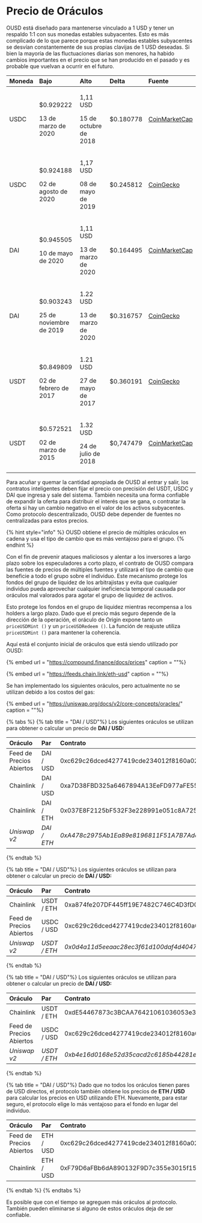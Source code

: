 # Precio de Oráculos

OUSD está diseñado para mantenerse vinculado a 1 USD y tener un respaldo 1:1 con sus monedas estables subyacentes. Esto es más complicado de lo que parece porque estas monedas estables subyacentes se desvían constantemente de sus propias clavijas de 1 USD deseadas. Si bien la mayoría de las fluctuaciones diarias son menores, ha habido cambios importantes en el precio que se han producido en el pasado y es probable que vuelvan a ocurrir en el futuro.

<table>
  <thead>
    <tr>
      <th style="text-align:left">Moneda</th>
      <th style="text-align:left"><b>Bajo</b>
      </th>
      <th style="text-align:left"><b>Alto</b>
      </th>
      <th style="text-align:left"><b>Delta</b>
      </th>
      <th style="text-align:left"><b>Fuente</b>
      </th>
    </tr>
  </thead>
  <tbody>
    <tr>
      <td style="text-align:left">USDC</td>
      <td style="text-align:left">
        <p>$0.929222</p>
        <p>13 de marzo de 2020</p>
      </td>
      <td style="text-align:left">
        <p>1,11 USD</p>
        <p>15 de octubre de 2018</p>
      </td>
      <td style="text-align:left">$0.180778</td>
      <td style="text-align:left"><a href="https://coinmarketcap.com/currencies/usd-coin/">CoinMarketCap</a>
      </td>
    </tr>
    <tr>
      <td style="text-align:left">USDC</td>
      <td style="text-align:left">
        <p>$0.924188</p>
        <p>02 de agosto de 2020</p>
      </td>
      <td style="text-align:left">
        <p>1,17 USD</p>
        <p>08 de mayo de 2019</p>
      </td>
      <td style="text-align:left">$0.245812</td>
      <td style="text-align:left"><a href="https://www.coingecko.com/en/coins/usd-coin">CoinGecko</a>
      </td>
    </tr>
    <tr>
      <td style="text-align:left">DAI</td>
      <td style="text-align:left">
        <p>$0.945505</p>
        <p>10 de mayo de 2020</p>
      </td>
      <td style="text-align:left">
        <p>1,11 USD</p>
        <p>13 de marzo de 2020</p>
      </td>
      <td style="text-align:left">$0.164495</td>
      <td style="text-align:left"><a href="https://coinmarketcap.com/currencies/multi-collateral-dai/">CoinMarketCap</a>
      </td>
    </tr>
    <tr>
      <td style="text-align:left">DAI</td>
      <td style="text-align:left">
        <p>$0.903243</p>
        <p>25 de noviembre de 2019</p>
      </td>
      <td style="text-align:left">
        <p>1.22 USD</p>
        <p>13 de marzo de 2020</p>
      </td>
      <td style="text-align:left">$0.316757</td>
      <td style="text-align:left"><a href="https://www.coingecko.com/en/coins/dai">CoinGecko</a>
      </td>
    </tr>
    <tr>
      <td style="text-align:left">USDT</td>
      <td style="text-align:left">
        <p>$0.849809</p>
        <p>02 de febrero de 2017</p>
      </td>
      <td style="text-align:left">
        <p>1.21 USD</p>
        <p>27 de mayo de 2017</p>
      </td>
      <td style="text-align:left">$0.360191</td>
      <td style="text-align:left"><a href="https://www.coingecko.com/en/coins/tether">CoinGecko</a>
      </td>
    </tr>
    <tr>
      <td style="text-align:left">USDT</td>
      <td style="text-align:left">
        <p>$0.572521</p>
        <p>02 de marzo de 2015</p>
      </td>
      <td style="text-align:left">
        <p>1.32 USD</p>
        <p>24 de julio de 2018</p>
      </td>
      <td style="text-align:left">$0,747479</td>
      <td style="text-align:left"><a href="https://coinmarketcap.com/currencies/tether/">CoinMarketCap</a>
      </td>
    </tr>
  </tbody>
</table>

Para acuñar y quemar la cantidad apropiada de OUSD al entrar y salir, los contratos inteligentes deben fijar el precio con precisión del USDT, USDC y DAI que ingresa y sale del sistema. También necesita una forma confiable de expandir la oferta para distribuir el interés que se gana, o contratar la oferta si hay un cambio negativo en el valor de los activos subyacentes. Como protocolo descentralizado, OUSD debe depender de fuentes no centralizadas para estos precios.

{% hint style="info" %}
OUSD obtiene el precio de múltiples oráculos en cadena y usa el tipo de cambio que es más ventajoso para el grupo.
{% endhint %}

Con el fin de prevenir ataques maliciosos y alentar a los inversores a largo plazo sobre los especuladores a corto plazo, el contrato de OUSD compara las fuentes de precios de múltiples fuentes y utilizará el tipo de cambio que beneficie a todo el grupo sobre el individuo. Este mecanismo protege los fondos del grupo de liquidez de los arbitrajistas y evita que cualquier individuo pueda aprovechar cualquier ineficiencia temporal causada por oráculos mal valorados para agotar el grupo de liquidez de activos.

Esto protege los fondos en el grupo de liquidez mientras recompensa a los holders a largo plazo. Dado que el precio más seguro depende de la dirección de la operación, el oráculo de Origin expone tanto un `priceUSDMint ()` y un `priceUSDRedeem ()`. La función de reajuste utiliza `priceUSDMint ()` para mantener la coherencia.

Aquí está el conjunto inicial de oráculos que está siendo utilizado por OUSD:

{% embed url = "https://compound.finance/docs/prices" caption = ""%}

{% embed url = "https://feeds.chain.link/eth-usd" caption = ""%}

Se han implementado los siguientes oráculos, pero actualmente no se utilizan debido a los costos del gas:

{% embed url = "https://uniswap.org/docs/v2/core-concepts/oracles/" caption = ""%}

{% tabs %}
{% tab title = "DAI / USD"%}
Los siguientes oráculos se utilizan para obtener o calcular un precio de **DAI / USD:**

| Oráculo                  | Par         | Contrato                                     |
|:------------------------ |:----------- |:-------------------------------------------- |
| Feed de Precios Abiertos | DAI / USD   | 0xc629c26dced4277419cde234012f8160a0278a79   |
| Chainlink                | DAI / USD   | 0xa7D38FBD325a6467894A13EeFD977aFE558bC1f0   |
| Chainlink                | DAI / ETH   | 0x037E8F2125bF532F3e228991e051c8A7253B642c   |
| _Uniswap v2_             | _DAI / ETH_ | _0xA478c2975Ab1Ea89e8196811F51A7B7Ade33eB11_ |
{% endtab %}

{% tab title = "DAI / USD"%}
Los siguientes oráculos se utilizan para obtener o calcular un precio de **DAI / USD:**

| Oráculo                  | Par          | Contrato                                     |
|:------------------------ |:------------ |:-------------------------------------------- |
| Chainlink                | USDT / ETH   | 0xa874fe207DF445ff19E7482C746C4D3fD0CB9AcE   |
| Feed de Precios Abiertos | USDC / USD   | 0xc629c26dced4277419cde234012f8160a0278a79   |
| _Uniswap v2_             | _USDT / ETH_ | _0x0d4a11d5eeaac28ec3f61d100daf4d40471f1852_ |
{% endtab %}

{% tab title = "DAI / USD"%}
Los siguientes oráculos se utilizan para obtener o calcular un precio de **DAI / USD:**

| Oráculo                  | Par          | Contrato                                     |
|:------------------------ |:------------ |:-------------------------------------------- |
| Chainlink                | USDT / ETH   | 0xdE54467873c3BCAA76421061036053e371721708   |
| Feed de Precios Abiertos | USDC / USD   | 0xc629c26dced4277419cde234012f8160a0278a79   |
| _Uniswap v2_             | _USDT / ETH_ | _0xb4e16d0168e52d35cacd2c6185b44281ec28c9dc_ |
{% endtab %}

{% tab title = "DAI / USD"%}
Dado que no todos los oráculos tienen pares de USD directos, el protocolo también obtiene los precios de **ETH / USD** para calcular los precios en USD utilizando ETH. Nuevamente, para estar seguro, el protocolo elige lo más ventajoso para el fondo en lugar del individuo.

| Oráculo                  | Par       | Contrato                                   |
|:------------------------ |:--------- |:------------------------------------------ |
| Feed de Precios Abiertos | ETH / USD | 0xc629c26dced4277419cde234012f8160a0278a79 |
| Chainlink                | ETH / USD | 0xF79D6aFBb6dA890132F9D7c355e3015f15F3406F |
{% endtab %}
{% endtabs %}

Es posible que con el tiempo se agreguen más oráculos al protocolo. También pueden eliminarse si alguno de estos oráculos deja de ser confiable.


